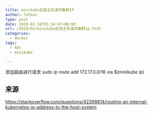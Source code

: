```yaml
---
title: minikube在宿主机请求集群IP
author: fatkun
type: post
date: 2019-02-18T03:34:47+00:00
url: /2019/02/minikube在宿主机请求集群ip.html
categories:
  - docker
tags:
  - k8s
  - minikube

---
```

添加路由进行请求
sudo ip route add 172.17.0.0/16 via $(minikube ip)
## 来源

https://stackoverflow.com/questions/42268814/routing-an-internal-kubernetes-ip-address-to-the-host-system